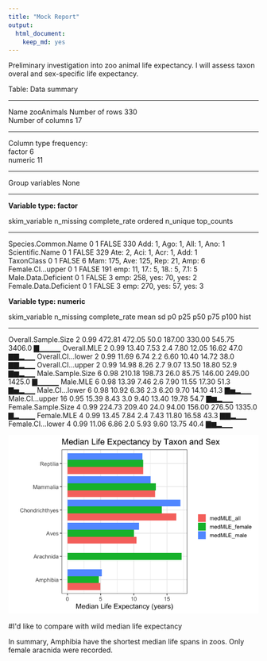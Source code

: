 ```yaml
---
title: "Mock Report"
output: 
  html_document: 
    keep_md: yes
---
```




Preliminary investigation into zoo animal life expectancy.
I will assess taxon overal and sex-specific life expectancy.


Table: Data summary

                                      
-------------------------  -----------
Name                       zooAnimals 
Number of rows             330        
Number of columns          17         
_______________________               
Column type frequency:                
factor                     6          
numeric                    11         
________________________              
Group variables            None       
-------------------------  -----------


**Variable type: factor**

skim_variable            n_missing   complete_rate  ordered    n_unique  top_counts                          
----------------------  ----------  --------------  --------  ---------  ------------------------------------
Species.Common.Name              0               1  FALSE           330  Add: 1, Ago: 1, All: 1, Ano: 1      
Scientific.Name                  0               1  FALSE           329  Ate: 2, Aci: 1, Acr: 1, Add: 1      
TaxonClass                       0               1  FALSE             6  Mam: 175, Ave: 125, Rep: 21, Amp: 6 
Female.CI...upper                0               1  FALSE           191  emp: 11, 17.: 5, 18.: 5, 7.1: 5     
Male.Data.Deficient              0               1  FALSE             3  emp: 258, yes: 70, yes: 2           
Female.Data.Deficient            0               1  FALSE             3  emp: 270, yes: 57, yes: 3           


**Variable type: numeric**

skim_variable          n_missing   complete_rate     mean       sd     p0      p25      p50      p75     p100  hist  
--------------------  ----------  --------------  -------  -------  -----  -------  -------  -------  -------  ------
Overall.Sample.Size            2            0.99   472.81   472.05   50.0   187.00   330.00   545.75   3406.0  ▇▁▁▁▁ 
Overall.MLE                    2            0.99    13.40     7.53    2.4     7.80    12.05    16.62     47.0  ▇▇▂▁▁ 
Overall.CI...lower             2            0.99    11.69     6.74    2.2     6.60    10.40    14.72     38.0  ▇▇▂▁▁ 
Overall.CI...upper             2            0.99    14.98     8.26    2.7     9.07    13.50    18.80     52.9  ▇▆▂▁▁ 
Male.Sample.Size               6            0.98   210.18   198.73   26.0    85.75   146.00   249.00   1425.0  ▇▁▁▁▁ 
Male.MLE                       6            0.98    13.39     7.46    2.6     7.90    11.55    17.30     51.3  ▇▅▂▁▁ 
Male.CI...lower                6            0.98    10.92     6.36    2.3     6.20     9.70    14.10     41.3  ▇▅▂▁▁ 
Male.CI...upper               16            0.95    15.39     8.43    3.0     9.40    13.40    19.78     54.7  ▇▆▂▁▁ 
Female.Sample.Size             4            0.99   224.73   209.40   24.0    94.00   156.00   276.50   1335.0  ▇▂▁▁▁ 
Female.MLE                     4            0.99    13.45     7.84    2.4     7.43    11.80    16.58     43.3  ▇▇▂▁▁ 
Female.CI...lower              4            0.99    11.06     6.86    2.0     5.93     9.60    13.75     40.4  ▇▆▂▁▁ 



![](MockReport_files/figure-html/unnamed-chunk-2-1.png)<!-- -->

#I'd like to compare with wild median life expectancy

In summary, Amphibia have the shortest median life spans in zoos. Only female aracnida were recorded. 
